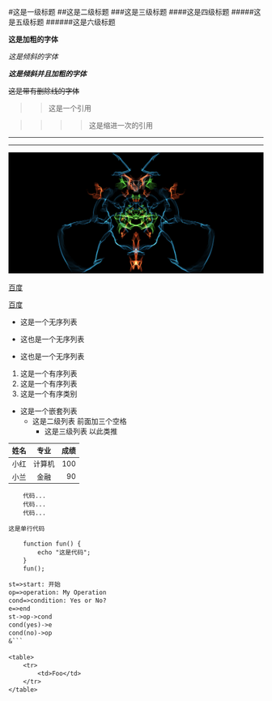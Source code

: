#这是一级标题
##这是二级标题
###这是三级标题
####这是四级标题
#####这是五级标题
######这是六级标题

**这是加粗的字体**

*这是倾斜的字体*

***这是倾斜并且加粗的字体***

~~这是带有删除线的字体~~

>>这是一个引用

>>>>这是缩进一次的引用

---

***

![这是一个图片](./1.png "这是一个图片")

[百度](http://baidu.com "这是一个超链接")

<a href="http://baidu.com" title="百度">百度</a>

- 这是一个无序列表
* 这也是一个无序列表
+ 这也是一个无序列表

1. 这是一个有序列表
2. 这是一个有序列表
3. 这是一个有序类别

- 这是一个嵌套列表
   - 这是二级列表 前面加三个空格
      - 这是三级列表 以此类推


姓名|专业|成绩
--|:--:|--:
小红|计算机|100
小兰|金融|90


```
    代码...
    代码...
    代码...
```

`这是单行代码`

```
    function fun() {
        echo "这是代码";
    }
    fun();
```

```flow
st=>start: 开始
op=>operation: My Operation
cond=>condition: Yes or No?
e=>end
st->op->cond
cond(yes)->e
cond(no)->op
&```

<table>
    <tr>
        <td>Foo</td>
    </tr>
</table>
